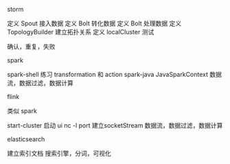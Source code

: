 
storm

定义 Spout 接入数据
定义 Bolt 转化数据
定义 Bolt 处理数据
定义  TopologyBuilder 建立拓扑关系
定义 localCluster 测试

确认，重复，失败

spark

spark-shell 练习 transformation 和 action
spark-java JavaSparkContext 数据流，数据过滤，数据计算


flink

类似 spark

start-cluster 启动 ui
nc -l port 建立socketStream
数据流，数据过滤，数据计算

elasticsearch

建立索引文档
搜索引擎，分词，可视化